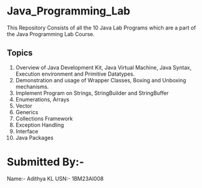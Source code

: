 # Java_Programming_Lab
This Repository Consists of all the 10 Java Lab Programs which are a part of the Java Programming Lab Course.
## Topics
1. Overview of Java Development Kit, Java Virtual Machine, Java Syntax,
Execution environment and Primitive Datatypes.
2. Demonstration and usage of Wrapper Classes, Boxing and Unboxing
mechanisms.
3. Implement Program on Strings, StringBuilder and StringBuffer
4. Enumerations, Arrays
5. Vector
6. Generics
7. Collections Framework
8. Exception Handling
9. Interface
10. Java Packages

# Submitted By:-
Name:- Adithya KL
USN:- 1BM23AI008
